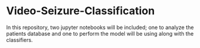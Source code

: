 # Video-Seizure-Classification
In this repository, two jupyter notebooks will be included; one to analyze the patients database and one to perform the model will be using along with the classifiers.
